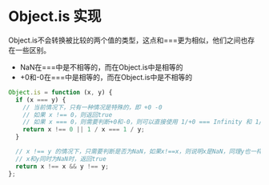 # Object.is 实现

Object.is不会转换被比较的两个值的类型，这点和===更为相似，他们之间也存在一些区别。
* NaN在===中是不相等的，而在Object.is中是相等的
* +0和-0在===中是相等的，而在Object.is中是不相等的

```js
Object.is = function (x, y) {
  if (x === y) {
    // 当前情况下，只有一种情况是特殊的，即 +0 -0
    // 如果 x !== 0，则返回true
    // 如果 x === 0，则需要判断+0和-0，则可以直接使用 1/+0 === Infinity 和 1/-0 === -Infinity来进行判断
    return x !== 0 || 1 / x === 1 / y;
  }

  // x !== y 的情况下，只需要判断是否为NaN，如果x!==x，则说明x是NaN，同理y也一样
  // x和y同时为NaN时，返回true
  return x !== x && y !== y;
};
```